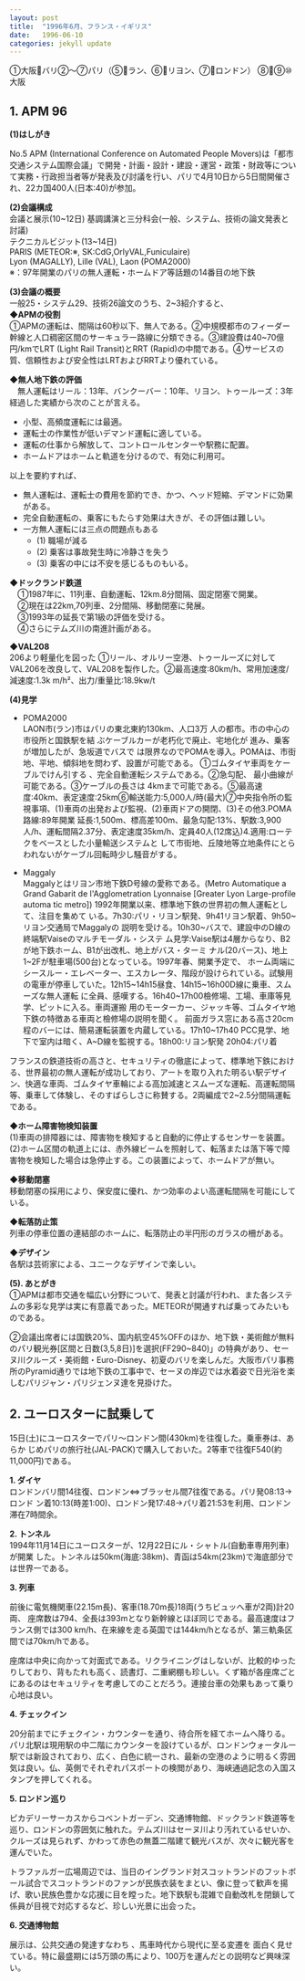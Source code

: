 ```yaml
---
layout: post
title:  "1996年6月、フランス・イギリス"
date:   1996-06-10
categories: jekyll update
---
```



①大阪🛫バリ②～⑦パリ（⑤🚌ラン、⑥🚋リヨン、⑦🚋ロンドン） ⑧🛫⑨⑩大阪

## 1. APM 96

**(1)はしがき**<br>

No.5 APM (International Conference on Automated People Movers)は「都市交通システム国際会議」で開発・計画・設計・建設・運営・政策・財政等について実務・行政担当者等が発表及び討議を行い、パリで4月10日から5日間開催され、22カ国400人(日本:40)が参加。

**(2)会議構成**<br>
会議と展示(10~12日) 基調講演と三分科会(一般、システム、技術の論文発表と討議)<br>
テクニカルビジット(13~14日) <br>
PARIS (METEOR:※, SK:CdG,OrlyVAL,Funiculaire)<br>
Lyon (MAGALLY), Lille (VAL), Laon (POMA2000)<br>
※：97年開業のパリの無人運転・ホームドア等話題の14番目の地下鉄

**(3)会議の概要**<br>
一般25・システム29、技術26論文のうち、2~3紹介すると、<br>
**◆APMの役割**<br>
①APMの運転は、間隔は60秒以下、無人である。②中規模都市のフィーダー幹線と人口稠密区間のサーキュラー路線に分類できる。③建設費は40~70億円/kmでLRT (Light Rail Transit)とRRT (Rapid)の中間である。④サービスの質、信頼性および安全性はLRTおよびRRTより優れている。

**◆無人地下鉄の評価**<br>
　無人運転はリール：13年、バンクーバー：10年、リヨン、トゥールーズ：3年経過した実績から次のことが言える。<br>
 * 小型、高頻度運転には最適。<br>
 * 運転士の作業性が低いデマンド運転に適している。<br>
 * 運転の仕事から解放して、コントロールセンターや駅務に配置。<br>
 * ホームドアはホームと軌道を分けるので、有効に利用可。<br>

以上を要約すれば、<br>
* 無人運転は、運転士の費用を節約でき、かつ、ヘッド短縮、デマンドに効果がある。
* 完全自動運転の、乗客にもたらす効果は大きが、その評価は難しい。
* 一方無人運転には三点の問題点もある<br>
  * (1) 職場が減る
  * (2) 乗客は事故発生時に冷静さを失う
  * (3) 乗客の中には不安を感じるものもいる。

**◆ドックランド鉄道**<br>
　①1987年に、11列車、自動運転、12km.8分間隔、固定閉塞で開業。<br>
　②現在は22km,70列車、2分間隔、移動閉塞に発展。<br>
　③1993年の延長で第1級の評価を受ける。<br>
　④さらにテムズ川の南進計画がある。

**◆VAL208**<br> 206より軽量化を図った ①リール、オルリー空港、トゥールーズに対して VAL206を改良して、VAL208を製作した。②最高速度:80km/h、常用加速度/減速度:1.3k m/h²、出力/重量比:18.9kw/t

**(4)見学**<br>
* POMA2000<br>
LAON市(ラン)市はパリの東北東約130km、人口3万 人の都市。市の中心の市役所と国鉄駅を結 ぶケーブルカーが老朽化で廃止、宅地化が 進み、乗客が増加したが、急坂道でバスで は限界なのでPOMAを導入。POMAは、市街地、平地、傾斜地を問わず、設置が可能である。 ①ゴムタイヤ車両をケーブルでけん引する 、完全自動運転システムである。②急勾配、 最小曲線が可能である。③ケーブルの長さは 4kmまで可能である。⑤最高速度:40km、表定速度:25km⑥輸送能力:5,000人/時(最大)⑦中央指令所の監視事項、(1)車両の出発および監視、(2)車両ドアの開閉、(3)その他3.POMA路線:89年開業 延長:1,500m、標高差100m、最急勾配:13%、駅数:3,900人/h、運転間隔2.37分、表定速度35km/h、定員40人(12席込)4.適用:ローテクをベースとした小量輸送システムと して市街地、丘陵地等立地条件にとらわれないがケーブル回転時少し騒音がする。


* Maggaly<br>
Maggalyとはリヨン市地下鉄D号線の愛称である。(Metro Automatique a Grand Gabarit de l'Agglometration Lyonnaise [Greater Lyon Large-profile automa tic metro]) 1992年開業以来、標準地下鉄の世界初の無人運転として、注目を集めて いる。7h30:パリ・リヨン駅発、9h41リヨン駅着、9h50~ リヨン交通局でMaggalyの 説明を受ける。10h30~バスで、建設中のD線の終端駅Vaiseのマルチモーダル・システ ム見学:Vaise駅は4層からなり、B2が地下鉄ホーム、B1が出改札、地上がバス・ターミ ナル(20バース)、地上1~2Fが駐車場(500台)となっている。1997年春、開業予定で、 ホーム両端にシースルー・エレベーター、エスカレータ、階段が設けられている。試験用 の電車が停車していた。12h15~14h15昼食、14h15~16h00D線に乗車、スムーズな無人運転 に全員、感嘆する。16h40~17h00檢修場、工場、車庫等見学、ピットに入る。車両運搬 用のモーターカー、ジャッキ等、ゴムタイヤ地下鉄の特徴ある車両と檢修場の説明を聞く。 前面ガラス窓にある高さ20cm程のバーには、簡易運転装置を内蔵している。17h10~17h40 PCC見学、地下で室内は暗く、A~D線を監視する。18h00:リヨン駅発 20h04:パリ着


フランスの鉄道技術の高さと、セキュリティの徹底によって、標準地下鉄における、世界最初の無人運転が成功しており、アートを取り入れた明るい駅デザイン、快適な車両、ゴムタイヤ車輪による高加減速とスムーズな運転、高運転間隔等、乗車して体験し、そのすばらしさに称賛する。2両編成で2~2.5分間隔運転である。

**◆ホーム障害物検知装置**<br>
(1)車両の排障器には、障害物を検知すると自動的に停止するセンサーを装置。
(2)ホーム区間の軌道上には、赤外線ビームを照射して、転落または落下等で障害物を検知した場合は急停止する。この装置によって、ホームドアが無い。

**◆移動閉塞**<br>
移動閉塞の採用により、保安度に優れ、かつ効率のよい高運転間隔を可能にしている。

**◆転落防止策**<br>
列車の停車位置の連結部のホームに、転落防止の半円形のガラスの柵がある。

**◆デザイン**<br>
各駅は芸術家による、ユニークなデザインで楽しい。

**(5). あとがき**<br>
①APMは都市交通を幅広い分野について、発表と討議が行われ、また各システムの多彩な見学は実に有意義であった。METEORが開通すれば乗ってみたいものである。

②会議出席者には国鉄20%、国内航空45%OFFのほか、地下鉄・美術館が無料のパリ観光券[区間と日数(3,5,8日)]を選択(FF290~840)」の特典があり、セーヌ川クルーズ・美術館・Euro-Disney、初夏のバリを楽しんだ。大阪市パリ事務所のPyramid通りでは地下鉄の工事中で、セーヌの岸辺では水着姿で日光浴を楽しむパリジャン・パリジェンヌ達を見掛けた。

## 2. ユーロスターに試乗して

15日(土)にユーロスターでパリ〜ロンドン間(430km)を往復した。乗車券は、あらか じめパリの旅行社(JAL-PACK)で購入しておいた。2等車で往復F540(約11,000円)である。

**1. ダイヤ**<br>
ロンドンバリ間14往復、ロンドン⇔ブラッセル間7往復である。パリ発08:13→ロンド ン着10:13(時差1:00)、ロンドン発17:48→パリ着21:53を利用、ロンドン滞在7時間余。

**2. トンネル**<br>
1994年11月14日にユーロスターが、12月22日にル・シャトル(自動車専用列車)が開業 した。トンネルは50km(海底:38km)、青函は54km(23km)で海底部分では世界一である。

**3. 列車**

前後に電気機関車(22.15m長)、客車(18.70m長)18両(うちビュッへ車が2両)計20両、 座席数は794、全長は393mとなり新幹線とほぼ同じである。最高速度はフランス側では300 km/h、在来線を走る英国では144km/hとなるが、第三軌条区間では70km/hである。

座席は中央に向かって対面式である。リクライニングはしないが、比較的ゆったりしており、背もたれも高く、読書灯、二重網棚も珍しい。くず箱が各座席ごとにあるのはセキュリティを考慮してのことだろう。連接台車の効果もあって乗り心地は良い。

**4. チェックイン**

20分前までにチェクイン・カウンターを通り、待合所を経てホームへ降りる。パリ北駅は現用駅の中二階にカウンターを設けているが、ロンドンウォータルー駅では新設されており、広く、白色に統一され、最新の空港のように明るく雰囲気は良い。仏、英側でそれぞれパスポートの検閲があり、海峡通過記念の入国スタンプを押してくれる。

**5. ロンドン巡り**

ピカデリーサーカスからコベントガーデン、交通博物館、ドックランド鉄道等を巡り、ロンドンの雰囲気に触れた。テムズ川はセーヌ川より汚れているせいか、クルーズは見られず、かわって赤色の無蓋二階建て観光バスが、次々に観光客を運んでいた。

トラファルガー広場周辺では、当日のイングランド対スコットランドのフットボール試合でスコットランドのファンが民族衣装をまとい、像に登って歓声を揚げ、歌い民族色豊かな応援に目を瞠った。地下鉄駅も混雑で自動改札を閉鎖して係員が目視で対応するなど、珍しい光景に出会った。

**6. 交通博物館**

展示は、公共交通の発達すなわち 、馬車時代から現代に至る変遷を 面白く見せている。特に最盛期には5万頭の馬により、100万を運んだとの説明など興味深い。
